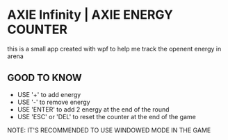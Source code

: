 # AXIE Infinity | AXIE ENERGY COUNTER
this is a small app created with wpf to help me track the openent energy in arena

## GOOD TO KNOW

* USE '+' to add energy
* USE '-' to remove energy
* USE 'ENTER' to add 2 energy at the end of the round
* USE 'ESC' or 'DEL' to reset the counter at the end of the game

NOTE: IT'S RECOMMENDED TO USE WINDOWED MODE IN THE GAME
